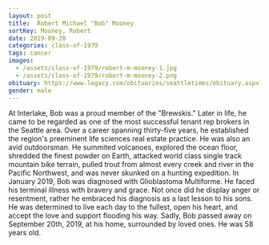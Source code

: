 ```yaml
---
layout: post
title:  Robert Michael "Bob" Mooney
sortKey: Mooney, Robert
date: 2019-09-20
categories: class-of-1979
tags: cancer
images:
  - /assets/class-of-1979/robert-m-mooney-1.jpg
  - /assets/class-of-1979/robert-m-mooney-2.png
obituary: https://www.legacy.com/obituaries/seattletimes/obituary.aspx?n=robert-michael-mooney&pid=194028234
gender: male
---
```

At Interlake, Bob was a proud member of the "Brewskis." Later in life, he came to be regarded as one of the most successful tenant rep brokers in the Seattle area. Over a career spanning thirty-five years, he established the region's preeminent life sciences real estate practice. He was also an avid outdoorsman. He summited volcanoes, explored the ocean floor, shredded the finest powder on Earth, attacked world class single track mountain bike terrain, pulled trout from almost every creek and river in the Pacific Northwest, and was never skunked on a hunting expedition. In January 2019, Bob was diagnosed with Glioblastoma Multiforme. He faced his terminal illness with bravery and grace. Not once did he display anger or resentment, rather he embraced his diagnosis as a last lesson to his sons. He was determined to live each day to the fullest, open his heart, and accept the love and support flooding his way. Sadly, Bob passed away on September 20th, 2019, at his home, surrounded by loved ones. He was 58 years old.
